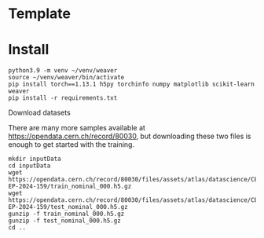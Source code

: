 # Template

# Install
```
python3.9 -m venv ~/venv/weaver
source ~/venv/weaver/bin/activate
pip install torch==1.13.1 h5py torchinfo numpy matplotlib scikit-learn weaver
pip install -r requirements.txt
```

Download datasets

There are many more samples available at https://opendata.cern.ch/record/80030, but downloading these two files is enough to get started with the training.

```
mkdir inputData
cd inputData
wget https://opendata.cern.ch/record/80030/files/assets/atlas/datascience/CERN-EP-2024-159/train_nominal_000.h5.gz
wget https://opendata.cern.ch/record/80030/files/assets/atlas/datascience/CERN-EP-2024-159/test_nominal_000.h5.gz
gunzip -f train_nominal_000.h5.gz
gunzip -f test_nominal_000.h5.gz
cd ..
```
